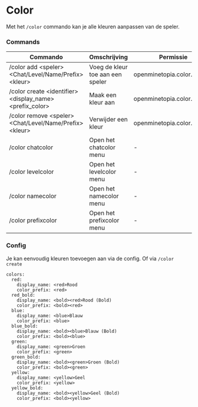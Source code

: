 # Color
Met het `/color` commando kan je alle kleuren aanpassen van de speler.

### Commands
| Commando | Omschrijving | Permissie | 
|--|--|--| 
| /color add \<speler> \<Chat/Level/Name/Prefix> \<kleur> | Voeg de kleur toe aan een speler | openminetopia.color.add |
| /color create \<identifier> \<display_name> \<prefix_color> | Maak een kleur aan | openminetopia.color.create |
| /color remove \<speler> \<Chat/Level/Name/Prefix> \<kleur> | Verwijder een kleur | openminetopia.color.remove |
| /color chatcolor | Open het chatcolor menu | -
| /color levelcolor | Open het levelcolor menu | -
| /color namecolor | Open het namecolor menu | -
| /color prefixcolor | Open het prefixcolor menu | -

### Config
Je kan eenvoudig kleuren toevoegen aan via de config.
Of via `/color create`

    colors:
      red:
        display_name: <red>Rood
        color_prefix: <red>
      red_bold:
        display_name: <bold><red>Rood (Bold)
        color_prefix: <bold><red>
      blue:
        display_name: <blue>Blauw
        color_prefix: <blue>
      blue_bold:
        display_name: <bold><blue>Blauw (Bold)
        color_prefix: <bold><blue>
      green:
        display_name: <green>Groen
        color_prefix: <green>
      green_bold:
        display_name: <bold><green>Groen (Bold)
        color_prefix: <bold><green>
      yellow:
        display_name: <yellow>Geel
        color_prefix: <yellow>
      yellow_bold:
        display_name: <bold><yellow>Geel (Bold)
        color_prefix: <bold><yellow>

